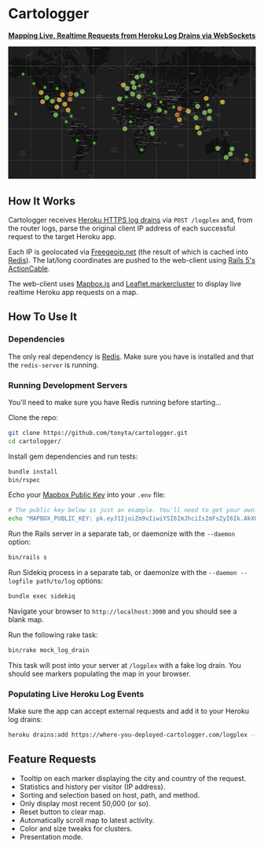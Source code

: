 # Cartologger
[**Mapping Live, Realtime Requests from Heroku Log Drains via WebSockets**](http://cartologger.tonyta.com)

![Cartologger Map](https://github.com/tonyta/cartologger/blob/master/cartologger-map.jpg)

## How It Works
Cartologger receives [Heroku HTTPS log drains](https://devcenter.heroku.com/articles/log-drains)
via `POST /logplex` and, from the router logs, parse the original client
IP address of each successful request to the target Heroku app.

Each IP is geolocated via [Freegeoip.net](https://freegeoip.net)
(the result of which is cached into [Redis](http://redis.io)).
The lat/long coordinates are pushed to the web-client using
[Rails 5's ActionCable](https://github.com/rails/rails/tree/master/actioncable).

The web-client uses [Mapbox.js](https://www.mapbox.com/mapbox.js) and
[Leaflet.markercluster](https://github.com/Leaflet/Leaflet.markercluster)
to display live realtime Heroku app requests on a map.

## How To Use It

### Dependencies

The only real dependency is [Redis](http://redis.io). Make sure you have
is installed and that the `redis-server` is running.

### Running Development Servers

You'll need to make sure you have Redis running before starting...

Clone the repo:
``` bash
git clone https://github.com/tonyta/cartologger.git
cd cartologger/
```

Install gem dependencies and run tests:
``` bash
bundle install
bin/rspec
```

Echo your [Mapbox Public Key](https://www.mapbox.com/studio/account/tokens/)
into your `.env` file:
``` bash
# The public key below is just an example. You'll need to get your own.
echo "MAPBOX_PUBLIC_KEY: pk.eyJ1IjoiZm9vIiwiYSI6ImJhciIsImFsZyI6Ik.AkX0xyUS0coZ3t7EZUKW33" >> .env
```

Run the Rails server in a separate tab, or daemonize with the `--daemon` option:
``` bash
bin/rails s
```

Run Sidekiq process in a separate tab, or daemonize with the
`--daemon --logfile path/to/log` options:
``` bash
bundle exec sidekiq
```

Navigate your browser to `http://localhost:3000` and you should see a blank map.

Run the following rake task:
``` bash
bin/rake mock_log_drain
```

This task will post into your server at `/logplex` with a fake log drain.
You should see markers populating the map in your browser.

### Populating Live Heroku Log Events

Make sure the app can accept external requests and add it to your Heroku
log drains:
``` bash
heroku drains:add https://where-you-deployed-cartologger.com/logplex --app your-heroku-app
```

## Feature Requests
- Tooltip on each marker displaying the city and country of the request.
- Statistics and history per visitor (IP address).
- Sorting and selection based on host, path, and method.
- Only display most recent 50,000 (or so).
- Reset button to clear map.
- Automatically scroll map to latest activity.
- Color and size tweaks for clusters.
- Presentation mode.

